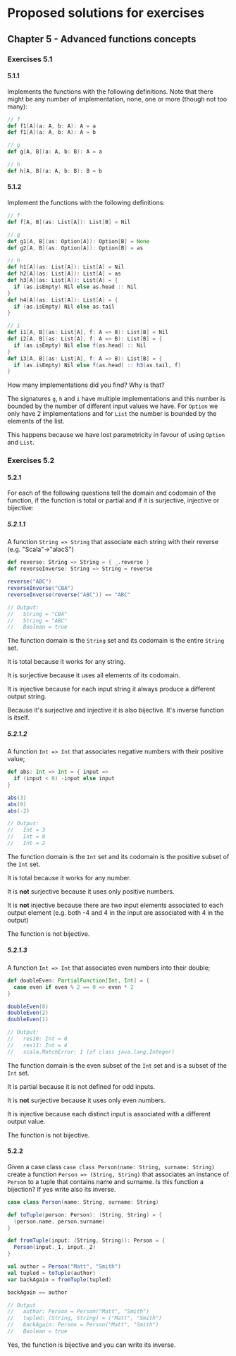 # Proposed solutions for exercises

## Chapter 5 - Advanced functions concepts

### Exercises 5.1

#### 5.1.1

Implements the functions with the following definitions. Note that there might be any number of
implementation, none, one or more (though not too many):

```scala
// f
def f1[A](a: A, b: A): A = a
def f1[A](a: A, b: A): A = b

// g
def g[A, B](a: A, b: B): A = a

// h
def h[A, B](a: A, b: B): B = b
```

#### 5.1.2

Implement the functions with the following definitions:

```scala
// f
def f[A, B](as: List[A]): List[B] = Nil

// g
def g1[A, B](as: Option[A]): Option[B] = None
def g2[A, B](as: Option[A]): Option[B] = as

// h
def h1[A](as: List[A]): List[A] = Nil
def h2[A](as: List[A]): List[A] = as
def h3[A](as: List[A]): List[A] = {
  if (as.isEmpty) Nil else as.head :: Nil
}
def h4[A](as: List[A]): List[A] = {
  if (as.isEmpty) Nil else as.tail
}

// i
def i1[A, B](as: List[A], f: A => B): List[B] = Nil
def i2[A, B](as: List[A], f: A => B): List[B] = {
  if (as.isEmpty) Nil else f(as.head) :: Nil
}
def i3[A, B](as: List[A], f: A => B): List[B] = {
  if (as.isEmpty) Nil else f(as.head) :: h3(as.tail, f)
}
```

How many implementations did you find? Why is that?

The signatures `g`, `h` and `i` have multiple implementations and this number is bounded by the
number of different input values we have. For `Option` we only have 2 implementations and for `List`
the number is bounded by the elements of the list.

This happens because we have lost parametricity in favour of using `Option` and `List`.

### Exercises 5.2

#### 5.2.1

For each of the following questions tell the domain and codomain of the function, if the function is
total or partial and if it is surjective, injective or bijective:

##### 5.2.1.1

A function `String => String` that associate each string with their reverse (e.g. "Scala"->"alacS")

```scala
def reverse: String => String = { _.reverse }
def reverseInverse: String => String = reverse

reverse("ABC")
reverseInverse("CBA")
reverseInverse(reverse("ABC")) == "ABC"

// Output:
//   String = "CBA"
//   String = "ABC"
//   Boolean = true
```

The function domain is the `String` set and its codomain is the entire `String` set.

It is total because it works for any string.

It is surjective because it uses all elements of its codomain.

It is injective because for each input string it always produce a different output string.

Because it's surjective and injective it is also bijective. It's inverse function is itself.

##### 5.2.1.2

A function `Int => Int` that associates negative numbers with their positive value;

```scala
def abs: Int => Int = { input =>
  if (input < 0) -input else input
}

abs(3)
abs(0)
abs(-2)

// Output:
//   Int = 3
//   Int = 0
//   Int = 2
```

The function domain is the `Int` set and its codomain is the positive subset of the `Int` set.

It is total because it works for any number.

It is **not** surjective because it uses only positive numbers.

It is **not** injective because there are two input elements associated to each output element (e.g.
both -4 and 4 in the input are associated with 4 in the output)

The function is not bijective.

##### 5.2.1.3

A function `Int => Int` that associates even numbers into their double;

```scala
def doubleEven: PartialFunction[Int, Int] = {
  case even if even % 2 == 0 => even * 2
}

doubleEven(0)
doubleEven(2)
doubleEven(1)

// Output:
//   res10: Int = 0
//   res11: Int = 4
//   scala.MatchError: 1 (of class java.lang.Integer)
```

The function domain is the even subset of the `Int` set and is a subset of the `Int` set.

It is partial because it is not defined for odd inputs.

It is **not** surjective because it uses only even numbers.

It is injective because each distinct input is associated with a different output value.

The function is not bijective.

#### 5.2.2

Given a case class `case class Person(name: String, surname: String)` create a function `Person =>
(String, String)` that associates an instance of `Person` to a tuple that contains name and surname.
Is this function a bijection? If yes write also its inverse.

```scala
case class Person(name: String, surname: String)

def toTuple(person: Person): (String, String) = {
  (person.name, person.surname)
}

def fromTuple(input: (String, String)): Person = {
  Person(input._1, input._2)
}

val author = Person("Matt", "Smith")
val tupled = toTuple(author)
var backAgain = fromTuple(tupled)

backAgain == author

// Output
//   author: Person = Person("Matt", "Smith")
//   tupled: (String, String) = ("Matt", "Smith")
//   backAgain: Person = Person("Matt", "Smith")
//   Boolean = true
```

Yes, the function is bijective and you can write its inverse.
